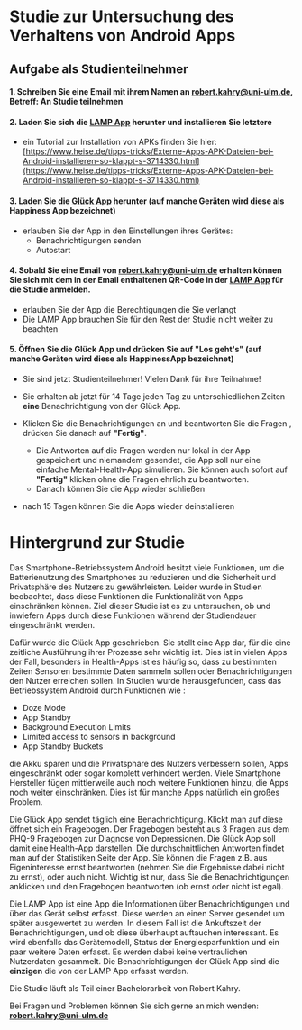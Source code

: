 # Studie zur Untersuchung des Verhaltens von Android Apps

## Aufgabe als Studienteilnehmer

#### 1. Schreiben Sie eine Email mit **ihrem Namen** an [**robert.kahry@uni-ulm.de**](mailto:robert.kahry@uni-ulm.de?subject=An%20Studie%20teilnehmen), Betreff: **An Studie teilnehmen**


#### 2. Laden Sie sich die [LAMP App] herunter und installieren Sie letztere
- ein Tutorial zur Installation von APKs finden Sie hier: [https://www.heise.de/tipps-tricks/Externe-Apps-APK-Dateien-bei-Android-installieren-so-klappt-s-3714330.html](https://www.heise.de/tipps-tricks/Externe-Apps-APK-Dateien-bei-Android-installieren-so-klappt-s-3714330.html)
    
    
#### 3. Laden Sie die [Glück App] herunter (auf manche Geräten wird diese als Happiness App bezeichnet)
  + erlauben Sie der App in den Einstellungen ihres Gerätes:
    + Benachrichtigungen senden
    + Autostart
    
    
#### 4. Sobald Sie eine Email von **robert.kahry@uni-ulm.de** erhalten können Sie sich mit dem in der Email enthaltenen QR-Code in der [LAMP App] für die Studie anmelden.
  + erlauben Sie der App die Berechtigungen die Sie verlangt
  + Die LAMP App brauchen Sie für den Rest der Studie nicht weiter zu beachten
  
  
#### 5. Öffnen Sie die Glück App und drücken Sie auf **"Los geht's"** (auf manche Geräten wird diese als HappinessApp bezeichnet)

+ Sie sind jetzt Studienteilnehmer! Vielen Dank für ihre Teilnahme!
+ Sie erhalten ab jetzt für 14 Tage jeden Tag zu unterschiedlichen Zeiten **eine** Benachrichtigung von der Glück App.
+ Klicken Sie die Benachrichtigungen an und beantworten Sie die Fragen , drücken Sie danach auf **"Fertig"**.
  + Die Antworten auf die Fragen werden nur lokal in der App gespeichert und niemandem gesendet, die App soll nur eine einfache Mental-Health-App simulieren.
  Sie können auch sofort auf **"Fertig"** klicken ohne die Fragen ehrlich zu beantworten.
  + Danach können Sie die App wieder schließen
  
+ nach 15 Tagen können Sie die Apps wieder deinstallieren

# Hintergrund zur Studie

Das Smartphone-Betriebssystem Android besitzt viele Funktionen, 
um die Batterienutzung des Smartphones zu reduzieren und die Sicherheit und Privatsphäre des Nutzers zu gewährleisten. 
Leider wurde in Studien beobachtet, dass diese Funktionen die Funktionalität von Apps einschränken können. 
Ziel dieser Studie ist es zu untersuchen, ob und inwiefern Apps durch diese Funktionen während der Studiendauer eingeschränkt werden.

Dafür wurde die Glück App geschrieben. Sie stellt eine App dar, für die eine zeitliche Ausführung ihrer Prozesse sehr wichtig ist. Dies ist in vielen Apps der Fall,
besonders in Health-Apps ist es häufig so, dass zu bestimmten Zeiten Sensoren bestimmte Daten sammeln sollen oder Benachrichtigungen den Nutzer erreichen sollen.
In Studien wurde herausgefunden, dass das Betriebssystem Android durch Funktionen wie :
  + Doze Mode
  + App Standby
  + Background Execution Limits
  + Limited access to sensors in background
  + App Standby Buckets
  
die Akku sparen und die Privatsphäre des Nutzers verbessern sollen, Apps eingeschränkt oder sogar komplett verhindert werden.
Viele Smartphone Hersteller fügen mittlerweile auch noch weitere Funktionen hinzu, die Apps noch weiter einschränken. 
Dies ist für manche Apps natürlich ein großes Problem.


Die Glück App sendet täglich eine Benachrichtigung. Klickt man auf diese öffnet sich ein Fragebogen. Der Fragebogen besteht aus 3 Fragen aus dem PHQ-9 Fragebogen 
zur Diagnose von Depressionen. Die Glück App soll damit eine Health-App darstellen. Die durchschnittlichen Antworten findet man auf der Statistiken Seite der App. 
Sie können die Fragen z.B. aus Eigeninteresse ernst beantworten (nehmen Sie die Ergebnisse dabei nicht zu ernst), oder auch nicht. 
Wichtig ist nur, dass Sie die Benachrichtigungen anklicken und den Fragebogen beantworten (ob ernst oder nicht ist egal). 

Die LAMP App ist eine App die Informationen über Benachrichtigungen und über das Gerät selbst erfasst. 
Diese werden an einen Server gesendet um später ausgewertet zu werden.
In diesem Fall ist die Ankuftszeit der Benachrichtigungen, und ob diese überhaupt auftauchen interessant. 
Es wird ebenfalls das Gerätemodell, Status der Energiesparfunktion und ein paar weitere Daten erfasst. Es werden dabei keine vertraulichen Nutzerdaten gesammelt. 
Die Benachrichtigungen der Glück App sind die **einzigen** die von der LAMP App erfasst werden.

Die Studie läuft als Teil einer Bachelorarbeit von Robert Kahry.

Bei Fragen und Problemen können Sie sich gerne an mich wenden: [**robert.kahry@uni-ulm.de**](mailto:robert.kahry@uni-ulm.de?subject=Studie)
  
  
  
[LAMP App]: https://github.com/Digital-Health-SIG/android-notification-study/raw/main/LAMP_20220708.apk
[Glück App]:  https://github.com/Digital-Health-SIG/android-notification-study/raw/main/glück-app.apk
